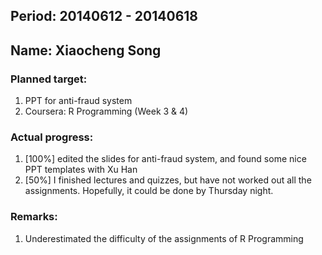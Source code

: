 ## Period: 20140612 - 20140618
## Name: Xiaocheng Song

### Planned target:
1.  PPT for anti-fraud system
2.  Coursera: R Programming (Week 3 & 4)

### Actual progress:
1.  [100%] edited the slides for anti-fraud system, and found some nice PPT templates with Xu Han
2.  [50%] I finished lectures and quizzes, but have not worked out all the assignments. Hopefully, it could be done by Thursday night.

### Remarks:
1.  Underestimated the difficulty of the assignments of R Programming
